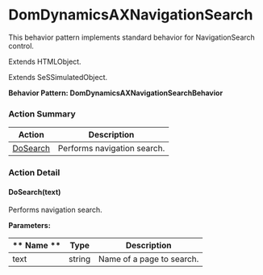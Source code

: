 # DomDynamicsAXNavigationSearch

This behavior pattern implements standard behavior for NavigationSearch control.
 
Extends HTMLObject.

Extends SeSSimulatedObject.





**Behavior Pattern: DomDynamicsAXNavigationSearchBehavior**


<!-- ============================== property summary ========================== -->

	
<!-- ============================== action summary ========================== -->



### Action Summary

|  **Action** | **Description** | 
| ----------- | --------------- |
|	[DoSearch](#DoSearch) | Performs navigation search. |




<!-- ============================== property detail ========================== -->
	
	
<!-- ============================== action detail ========================== -->
	
### Action Detail
		
<a name="DoSearch"></a>    
#### DoSearch(text)

Performs navigation search.


**Parameters:**

|	** Name ** | **Type** | **Description** |
| ---------- | -------- | --------------- |
| text | string |	Name of a page to search. |






	

